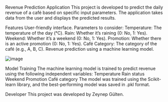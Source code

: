 Revenue Prediction Application
This project is developed to predict the daily revenue of a café based on specific input parameters. The application takes data from the user and displays the predicted results.

Features
User-friendly interface.
Parameters to consider:
Temperature: The temperature of the day (°C).
Rain: Whether it’s raining (0: No, 1: Yes).
Weekend: Whether it’s a weekend (0: No, 1: Yes).
Promotion: Whether there is an active promotion (0: No, 1: Yes).
Café Category: The category of the café (e.g., A, B, C).
Revenue prediction using a machine learning model.

![image](https://github.com/user-attachments/assets/1ebecb56-eae3-4e9f-b95b-00443be06780)

Model Training
The machine learning model is trained to predict revenue using the following independent variables:
Temperature
Rain status
Weekend
Promotion
Café category
The model was trained using the Scikit-learn library, and the best-performing model was saved in .pkl format.

Developer
This project was developed by Zeynep Gülten.
